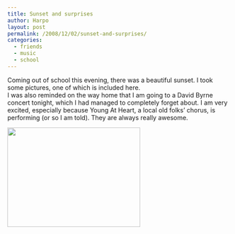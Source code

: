 ```yaml
---
title: Sunset and surprises
author: Harpo
layout: post
permalink: /2008/12/02/sunset-and-surprises/
categories:
  - friends
  - music
  - school
---
```

Coming out of school this evening, there was a beautiful sunset. I took some pictures, one of which is included here.  
I was also reminded on the way home that I am going to a David Byrne concert tonight, which I had managed to completely forget about. I am very excited, especially because Young At Heart, a local old folks&#8217; chorus, is performing (or so I am told). They are always really awesome.

[<img src="http://harpojaeger.github.io/media/wp-content/uploads/2008/12/l-640-480-ef855501-b634-45f4-8f38-838be11ab0f2.jpeg" alt="" width="300" height="225" class="alignnone size-full wp-image-364" />][1]

 [1]: http://harpojaeger.github.io/media/wp-content/uploads/2008/12/l-640-480-ef855501-b634-45f4-8f38-838be11ab0f2.jpeg